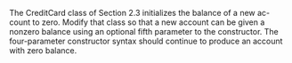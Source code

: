 The CreditCard class of Section 2.3 initializes the balance of a new ac-
count to zero. Modify that class so that a new account can be given a
nonzero balance using an optional fifth parameter to the constructor. The
four-parameter constructor syntax should continue to produce an account
with zero balance.